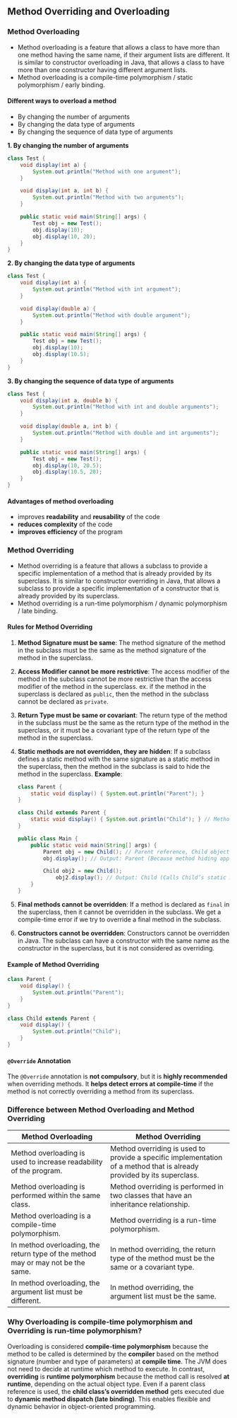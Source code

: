 ## Method Overriding and Overloading

### Method Overloading

- Method overloading is a feature that allows a class to have more than one method having the same name, if their argument lists are different. It is similar to constructor overloading in Java, that allows a class to have more than one constructor having different argument lists.
- Method overloading is a compile-time polymorphism / static polymorphism / early binding.

#### Different ways to overload a method

- By changing the number of arguments
- By changing the data type of arguments
- By changing the sequence of data type of arguments

**1. By changing the number of arguments**

```java
class Test {
    void display(int a) {
        System.out.println("Method with one argument");
    }

    void display(int a, int b) {
        System.out.println("Method with two arguments");
    }

    public static void main(String[] args) {
        Test obj = new Test();
        obj.display(10);
        obj.display(10, 20);
    }
}
```

**2. By changing the data type of arguments**

```java
class Test {
    void display(int a) {
        System.out.println("Method with int argument");
    }

    void display(double a) {
        System.out.println("Method with double argument");
    }

    public static void main(String[] args) {
        Test obj = new Test();
        obj.display(10);
        obj.display(10.5);
    }
}
```

**3. By changing the sequence of data type of arguments**

```java
class Test {
    void display(int a, double b) {
        System.out.println("Method with int and double arguments");
    }

    void display(double a, int b) {
        System.out.println("Method with double and int arguments");
    }

    public static void main(String[] args) {
        Test obj = new Test();
        obj.display(10, 20.5);
        obj.display(10.5, 20);
    }
}
```

#### Advantages of method overloading

- improves **readability** and **reusability** of the code
- **reduces complexity** of the code
- **improves efficiency** of the program

### Method Overriding

- Method overriding is a feature that allows a subclass to provide a specific implementation of a method that is already provided by its superclass. It is similar to constructor overriding in Java, that allows a subclass to provide a specific implementation of a constructor that is already provided by its superclass.
- Method overriding is a run-time polymorphism / dynamic polymorphism / late binding.

#### Rules for Method Overriding

1.  **Method Signature must be same**: The method signature of the method in the subclass must be the same as the method signature of the method in the superclass.
2.  **Access Modifier cannot be more restrictive**: The access modifier of the method in the subclass cannot be more restrictive than the access modifier of the method in the superclass. ex. if the method in the superclass is declared as `public`, then the method in the subclass cannot be declared as `private`.
3.  **Return Type must be same or covariant**: The return type of the method in the subclass must be the same as the return type of the method in the superclass, or it must be a covariant type of the return type of the method in the superclass.
4.  **Static methods are not overridden, they are hidden**: If a subclass defines a static method with the same signature as a static method in the superclass, then the method in the subclass is said to hide the method in the superclass.
    **Example**:
    ```java
    class Parent {
        static void display() { System.out.println("Parent"); }
    }

    class Child extends Parent {
        static void display() { System.out.println("Child"); } // Method Hiding
    }

    public class Main {
        public static void main(String[] args) {
            Parent obj = new Child(); // Parent reference, Child object
            obj.display(); // Output: Parent (Because method hiding applies)

            Child obj2 = new Child();
                obj2.display(); // Output: Child (Calls Child’s static method)
        }
    }
    ```
        
5. **Final methods cannot be overridden**: If a method is declared as `final` in the superclass, then it cannot be overridden in the subclass. We get a compile-time error if we try to override a final method in the subclass.
6. **Constructors cannot be overridden**: Constructors cannot be overridden in Java. The subclass can have a constructor with the same name as the constructor in the superclass, but it is not considered as overriding.

#### Example of Method Overriding

```java
class Parent {
    void display() {
        System.out.println("Parent");
    }
}

class Child extends Parent {
    void display() {
        System.out.println("Child");
    }
}
```

#### `@Override` Annotation
The `@Override` annotation is **not compulsory**, but it is **highly recommended** when overriding methods. It **helps detect errors at compile-time** if the method is not correctly overriding a method from its superclass.


### Difference between Method Overloading and Method Overriding

| Method Overloading | Method Overriding |
| --- | --- |
| Method overloading is used to increase readability of the program. | Method overriding is used to provide a specific implementation of a method that is already provided by its superclass. |
| Method overloading is performed within the same class. | Method overriding is performed in two classes that have an inheritance relationship. |
| Method overloading is a compile-time polymorphism. | Method overriding is a run-time polymorphism. |
| In method overloading, the return type of the method may or may not be the same. | In method overriding, the return type of the method must be the same or a covariant type. |
| In method overloading, the argument list must be different. | In method overriding, the argument list must be the same. |


### Why Overloading is compile-time polymorphism and Overriding is run-time polymorphism?
Overloading is considered **compile-time polymorphism** because the method to be called is determined by the **compiler** based on the method signature (number and type of parameters) at **compile time**. The JVM does not need to decide at runtime which method to execute. In contrast, **overriding** is **runtime polymorphism** because the method call is resolved **at runtime**, depending on the actual object type. Even if a parent class reference is used, the **child class’s overridden method** gets executed due to **dynamic method dispatch (late binding)**. This enables flexible and dynamic behavior in object-oriented programming.